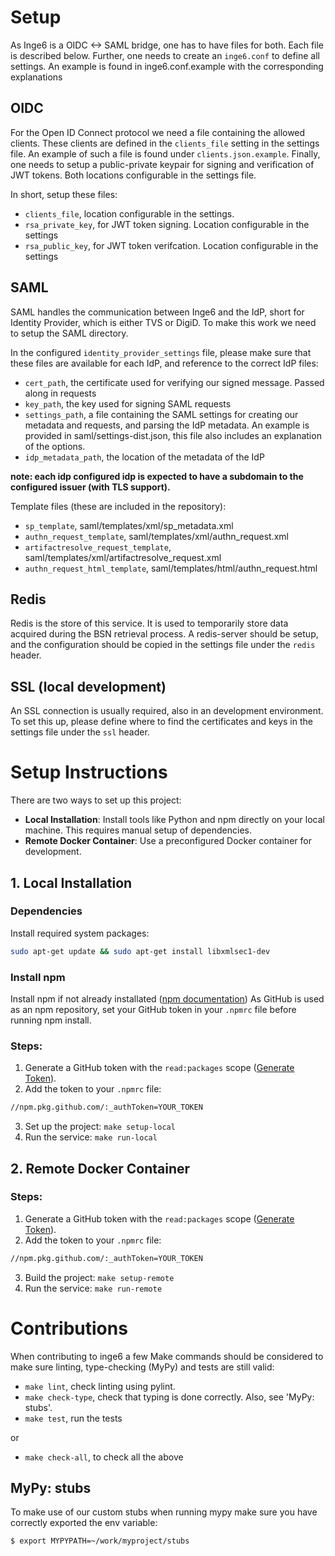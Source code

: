 # Setup

As Inge6 is a OIDC <-> SAML bridge, one has to have files for both. Each file is described below. Further, one needs to create an `inge6.conf` to define all settings. An example is found in inge6.conf.example with the corresponding explanations

## OIDC
For the Open ID Connect protocol we need a file containing the allowed clients. These clients are defined in the `clients_file` setting in the settings file. An example of such a file is found under `clients.json.example`. Finally, one needs to setup a public-private keypair for signing and verification of JWT tokens. Both locations configurable in the settings file.

In short, setup these files:
- `clients_file`, location configurable in the settings.
- `rsa_private_key`, for JWT token signing. Location configurable in the settings
- `rsa_public_key`, for JWT token verifcation. Location configurable in the settings

## SAML
SAML handles the communication between Inge6 and the IdP, short for Identity Provider, which is either TVS or DigiD. To make this work we need to setup the SAML directory.

In the configured `identity_provider_settings` file, please make sure that these files are available for each IdP, and reference to the correct IdP files:
- `cert_path`, the certificate used for verifying our signed message. Passed along in requests
- `key_path`, the key used for signing SAML requests
- `settings_path`, a file containing the SAML settings for creating our metadata and requests, and parsing the IdP metadata. An example is provided in saml/settings-dist.json, this file also includes an explanation of the options.
- `idp_metadata_path`, the location of the metadata of the IdP

**note: each idp configured idp is expected to have a subdomain to the configured issuer (with TLS support).**

Template files (these are included in the repository):
- `sp_template`, saml/templates/xml/sp_metadata.xml
- `authn_request_template`, saml/templates/xml/authn_request.xml
- `artifactresolve_request_template`, saml/templates/xml/artifactresolve_request.xml
- `authn_request_html_template`, saml/templates/html/authn_request.html

## Redis
Redis is the store of this service. It is used to temporarily store data acquired during the BSN retrieval process. A redis-server should be setup, and the configuration should be copied in the settings file under the `redis` header.

## SSL (local development)
An SSL connection is usually required, also in an development environment. To set this up, please define where to find the certificates and keys in the settings file under the `ssl` header.

# Setup Instructions

There are two ways to set up this project:

- **Local Installation**: Install tools like Python and npm directly on your local machine. This requires manual setup of dependencies.
- **Remote Docker Container**: Use a preconfigured Docker container for development.

## 1. Local Installation

### Dependencies

Install required system packages:

```bash
sudo apt-get update && sudo apt-get install libxmlsec1-dev
```

### Install npm

Install npm if not already installated ([npm documentation](https://docs.npmjs.com/downloading-and-installing-node-js-and-npm))
As GitHub is used as an npm repository, set your GitHub token in your `.npmrc` file before running npm install.

### Steps:
1. Generate a GitHub token with the `read:packages` scope ([Generate Token](https://docs.github.com/en/packages/using-github-packages-with-your-projects-ecosystem/configuring-npm-for-use-with-github-packages)).
2. Add the token to your `.npmrc` file:
```bash
//npm.pkg.github.com/:_authToken=YOUR_TOKEN
```
3. Set up the project: `make setup-local`
4. Run the service: `make run-local`

## 2. Remote Docker Container

### Steps:
1. Generate a GitHub token with the `read:packages` scope ([Generate Token](https://docs.github.com/en/packages/using-github-packages-with-your-projects-ecosystem/configuring-npm-for-use-with-github-packages)).
2. Add the token to your `.npmrc` file:
```bash
//npm.pkg.github.com/:_authToken=YOUR_TOKEN
```
3. Build the project: `make setup-remote`
4. Run the service: `make run-remote`


# Contributions
When contributing to inge6 a few Make commands should be considered to make sure linting, type-checking (MyPy) and tests are still valid:
- `make lint`, check linting using pylint.
- `make check-type`, check that typing is done correctly. Also, see 'MyPy: stubs'.
- `make test`, run the tests

or 
- `make check-all`, to check all the above

## MyPy: stubs
To make use of our custom stubs when running mypy make sure you have correctly exported the env variable:
```bash
$ export MYPYPATH=~/work/myproject/stubs
```
